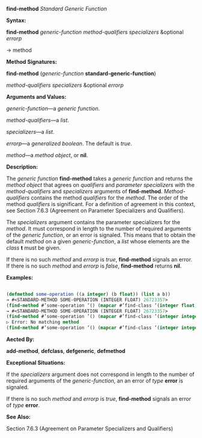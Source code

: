 **find-method** *Standard Generic Function* 



**Syntax:** 



**find-method** *generic-function method-qualifiers specializers* &amp;optional *errorp* 



→  method 



**Method Signatures:** 



**find-method** (*generic-function* **standard-generic-function**) 



*method-qualifiers specializers* &amp;optional *errorp* 



**Arguments and Values:** 



*generic-function*—a *generic function*. 



*method-qualifiers*—a *list*. 



*specializers*—a *list*. 



*errorp*—a *generalized boolean*. The default is *true*. 



*method*—a *method object*, or **nil**. 



**Description:** 



The *generic function* **find-method** takes a *generic function* and returns the *method object* that agrees on *qualifiers* and *parameter specializers* with the *method-qualifiers* and *specializers* arguments of **find-method**. *Method-qualifiers* contains the method *qualifiers* for the *method*. The order of the method *qualifiers* is significant. For a definition of agreement in this context, see Section 7.6.3 (Agreement on Parameter Specializers and Qualifiers). 



The *specializers* argument contains the parameter specializers for the *method*. It must correspond in length to the number of required arguments of the *generic function*, or an error is signaled. This means that to obtain the default *method* on a given *generic-function*, a *list* whose elements are the *class* **t** must be given. 







 



 



If there is no such *method* and *errorp* is *true*, **find-method** signals an error. If there is no such *method* and *errorp* is *false*, **find-method** returns **nil**. 



**Examples:**
```lisp
 
(defmethod some-operation ((a integer) (b float)) (list a b)) 
→ #<STANDARD-METHOD SOME-OPERATION (INTEGER FLOAT) 26723357> 
(find-method #’some-operation ’() (mapcar #’find-class ’(integer float))) 
→ #<STANDARD-METHOD SOME-OPERATION (INTEGER FLOAT) 26723357> 
(find-method #’some-operation ’() (mapcar #’find-class ’(integer integer))) 
▷ Error: No matching method 
(find-method #’some-operation ’() (mapcar #’find-class ’(integer integer)) nil) → NIL 

```
**Aected By:** 



**add-method**, **defclass**, **defgeneric**, **defmethod** 



**Exceptional Situations:** 



If the *specializers* argument does not correspond in length to the number of required arguments of the *generic-function*, an an error of *type* **error** is signaled. 



If there is no such *method* and *errorp* is *true*, **find-method** signals an error of *type* **error**. 



**See Also:** 



Section 7.6.3 (Agreement on Parameter Specializers and Qualifiers) 



